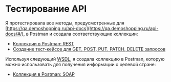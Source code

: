 # Тестирование API
Я протестировала все методы, предусмотренные для [https://qa.demoshopping.ru/api-docs](https://qa.demoshopping.ru/api-docs/#/), в Postman и создала соответствующие коллекции:
 - [Коллекции в Postman: REST](https://www.postman.com/gold-trinity-191573/workspace/my-workspace/collection/34453541-e52fb548-e4a5-413a-94c5-756cf037d6e4?action=share&creator=34453541&active-environment=34453541-93630c55-0dbe-451e-8f15-19c59fd17a7f)
 - [Создание тест-кейсов для GET, POST, PUT, PATCH, DELETE запросов](https://github.com/Burlaka27/api/commit/e9d0fc9c106ae40e4b8980d293fb17b6da077965)
   
Используя следующий [WSDL](http://webservices.oorsprong.org/websamples.countryinfo/CountryInfoService.wso?WSDL), я создала коллекцию в Postman, которую можно использовать для получения информации о целевой стране:
 - [Коллекция в Postman: SOAP](https://www.postman.com/gold-trinity-191573/workspace/my-workspace/collection/34453541-4e9de74a-d2ad-406d-a620-a95b34d929a9?action=share&creator=34453541&active-environment=34453541-93630c55-0dbe-451e-8f15-19c59fd17a7f)

